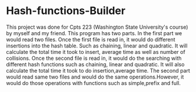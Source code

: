 # Hash-functions-Builder
This project was done for Cpts 223 (Washington State University's course) by myself and my friend. This program has two parts. 
In the first part we would read two files. Once the first file is read in, it would do different insertions into the hash table. 
Such as chaining, linear and quadratic. It will calculate the total time it took to insert, average time as well as number of collisions. 
Once the second file is read in, it would do the searching with different hash functions such as chaining, linear and quadratic. It will 
also calculate the total time it took to do insertion,average time. The second part would read same two files and would do the same 
operations.However, it would do those operations with functions such as simple,prefix and full.
